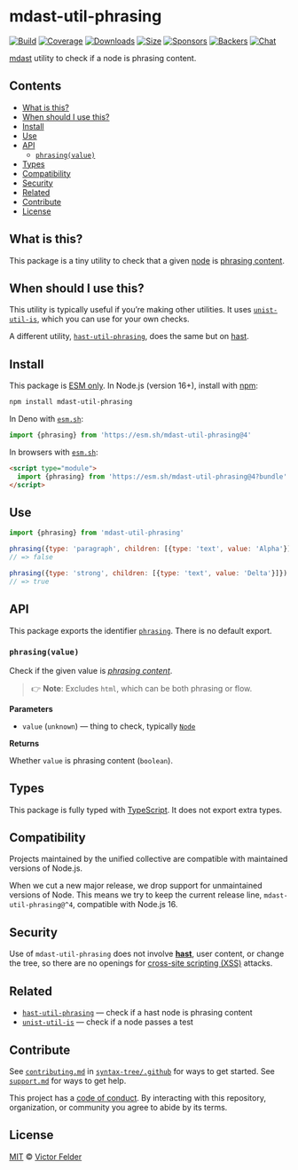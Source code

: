 # mdast-util-phrasing

[![Build](https://github.com/syntax-tree/mdast-util-phrasing/workflows/main/badge.svg)](https://github.com/syntax-tree/mdast-util-phrasing/actions) [![Coverage](https://img.shields.io/codecov/c/github/syntax-tree/mdast-util-phrasing.svg)](https://codecov.io/github/syntax-tree/mdast-util-phrasing) [![Downloads](https://img.shields.io/npm/dm/mdast-util-phrasing.svg)](https://www.npmjs.com/package/mdast-util-phrasing) [![Size](https://img.shields.io/badge/dynamic/json?label=minzipped%20size\&query=$.size.compressedSize\&url=https://deno.bundlejs.com/?q=mdast-util-phrasing)](https://bundlejs.com/?q=mdast-util-phrasing) [![Sponsors](https://opencollective.com/unified/sponsors/badge.svg)](https://opencollective.com/unified) [![Backers](https://opencollective.com/unified/backers/badge.svg)](https://opencollective.com/unified) [![Chat](https://img.shields.io/badge/chat-discussions-success.svg)](https://github.com/syntax-tree/unist/discussions)

[mdast](https://github.com/syntax-tree/mdast) utility to check if a node is phrasing content.

## Contents

* [What is this?](./#what-is-this)
* [When should I use this?](./#when-should-i-use-this)
* [Install](./#install)
* [Use](./#use)
* [API](./#api)
  * [`phrasing(value)`](./#phrasingvalue)
* [Types](./#types)
* [Compatibility](./#compatibility)
* [Security](./#security)
* [Related](./#related)
* [Contribute](./#contribute)
* [License](./#license)

## What is this?

This package is a tiny utility to check that a given [node](https://github.com/syntax-tree/mdast#nodes) is [phrasing content](https://github.com/syntax-tree/mdast#phrasingcontent).

## When should I use this?

This utility is typically useful if you’re making other utilities. It uses [`unist-util-is`](https://github.com/syntax-tree/unist-util-is), which you can use for your own checks.

A different utility, [`hast-util-phrasing`](https://github.com/syntax-tree/hast-util-phrasing), does the same but on [hast](https://github.com/syntax-tree/hast).

## Install

This package is [ESM only](https://gist.github.com/sindresorhus/a39789f98801d908bbc7ff3ecc99d99c). In Node.js (version 16+), install with [npm](https://docs.npmjs.com/cli/install):

```sh
npm install mdast-util-phrasing
```

In Deno with [`esm.sh`](https://esm.sh):

```js
import {phrasing} from 'https://esm.sh/mdast-util-phrasing@4'
```

In browsers with [`esm.sh`](https://esm.sh):

```html
<script type="module">
  import {phrasing} from 'https://esm.sh/mdast-util-phrasing@4?bundle'
</script>
```

## Use

```js
import {phrasing} from 'mdast-util-phrasing'

phrasing({type: 'paragraph', children: [{type: 'text', value: 'Alpha'}]})
// => false

phrasing({type: 'strong', children: [{type: 'text', value: 'Delta'}]})
// => true
```

## API

This package exports the identifier [`phrasing`](./#phrasingvalue). There is no default export.

### `phrasing(value)`

Check if the given value is [_phrasing content_](https://github.com/syntax-tree/mdast#phrasingcontent).

> 👉 **Note**: Excludes `html`, which can be both phrasing or flow.

**Parameters**

* `value` (`unknown`) — thing to check, typically [`Node`](https://github.com/syntax-tree/mdast#nodes)

**Returns**

Whether `value` is phrasing content (`boolean`).

## Types

This package is fully typed with [TypeScript](https://www.typescriptlang.org). It does not export extra types.

## Compatibility

Projects maintained by the unified collective are compatible with maintained versions of Node.js.

When we cut a new major release, we drop support for unmaintained versions of Node. This means we try to keep the current release line, `mdast-util-phrasing@^4`, compatible with Node.js 16.

## Security

Use of `mdast-util-phrasing` does not involve [**hast**](https://github.com/syntax-tree/hast), user content, or change the tree, so there are no openings for [cross-site scripting (XSS)](https://en.wikipedia.org/wiki/Cross-site_scripting) attacks.

## Related

* [`hast-util-phrasing`](https://github.com/syntax-tree/hast-util-phrasing) — check if a hast node is phrasing content
* [`unist-util-is`](https://github.com/syntax-tree/unist-util-is) — check if a node passes a test

## Contribute

See [`contributing.md`](https://github.com/syntax-tree/.github/blob/main/contributing.md) in [`syntax-tree/.github`](https://github.com/syntax-tree/.github) for ways to get started. See [`support.md`](https://github.com/syntax-tree/.github/blob/main/support.md) for ways to get help.

This project has a [code of conduct](https://github.com/syntax-tree/.github/blob/main/code-of-conduct.md). By interacting with this repository, organization, or community you agree to abide by its terms.

## License

[MIT](license/) © [Victor Felder](https://draft.li)
